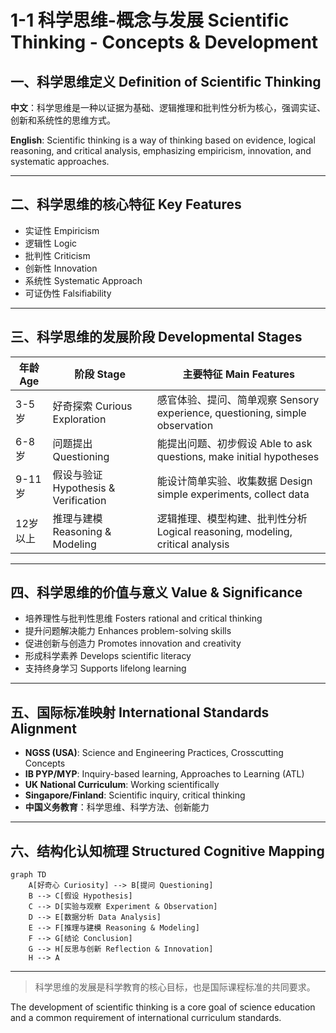 # 1-1 科学思维-概念与发展 Scientific Thinking - Concepts & Development

## 一、科学思维定义 Definition of Scientific Thinking

**中文**：科学思维是一种以证据为基础、逻辑推理和批判性分析为核心，强调实证、创新和系统性的思维方式。

**English**: Scientific thinking is a way of thinking based on evidence, logical reasoning, and critical analysis, emphasizing empiricism, innovation, and systematic approaches.

---

## 二、科学思维的核心特征 Key Features

- 实证性 Empiricism
- 逻辑性 Logic
- 批判性 Criticism
- 创新性 Innovation
- 系统性 Systematic Approach
- 可证伪性 Falsifiability

---

## 三、科学思维的发展阶段 Developmental Stages

| 年龄 Age | 阶段 Stage | 主要特征 Main Features |
|---------|-----------|---------------------|
| 3-5岁   | 好奇探索 Curious Exploration | 感官体验、提问、简单观察 Sensory experience, questioning, simple observation |
| 6-8岁   | 问题提出 Questioning | 能提出问题、初步假设 Able to ask questions, make initial hypotheses |
| 9-11岁  | 假设与验证 Hypothesis & Verification | 能设计简单实验、收集数据 Design simple experiments, collect data |
| 12岁以上 | 推理与建模 Reasoning & Modeling | 逻辑推理、模型构建、批判性分析 Logical reasoning, modeling, critical analysis |

---

## 四、科学思维的价值与意义 Value & Significance

- 培养理性与批判性思维 Fosters rational and critical thinking
- 提升问题解决能力 Enhances problem-solving skills
- 促进创新与创造力 Promotes innovation and creativity
- 形成科学素养 Develops scientific literacy
- 支持终身学习 Supports lifelong learning

---

## 五、国际标准映射 International Standards Alignment

- **NGSS (USA)**: Science and Engineering Practices, Crosscutting Concepts
- **IB PYP/MYP**: Inquiry-based learning, Approaches to Learning (ATL)
- **UK National Curriculum**: Working scientifically
- **Singapore/Finland**: Scientific inquiry, critical thinking
- **中国义务教育**：科学思维、科学方法、创新能力

---

## 六、结构化认知梳理 Structured Cognitive Mapping

```mermaid
graph TD
    A[好奇心 Curiosity] --> B[提问 Questioning]
    B --> C[假设 Hypothesis]
    C --> D[实验与观察 Experiment & Observation]
    D --> E[数据分析 Data Analysis]
    E --> F[推理与建模 Reasoning & Modeling]
    F --> G[结论 Conclusion]
    G --> H[反思与创新 Reflection & Innovation]
    H --> A
```

---

> 科学思维的发展是科学教育的核心目标，也是国际课程标准的共同要求。

The development of scientific thinking is a core goal of science education and a common requirement of international curriculum standards.
